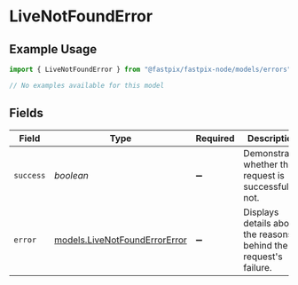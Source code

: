 # LiveNotFoundError

## Example Usage

```typescript
import { LiveNotFoundError } from "@fastpix/fastpix-node/models/errors";

// No examples available for this model
```

## Fields

| Field                                                                   | Type                                                                    | Required                                                                | Description                                                             |
| ----------------------------------------------------------------------- | ----------------------------------------------------------------------- | ----------------------------------------------------------------------- | ----------------------------------------------------------------------- |
| `success`                                                               | *boolean*                                                               | :heavy_minus_sign:                                                      | Demonstrates whether the request is successful or not.                  |
| `error`                                                                 | [models.LiveNotFoundErrorError](../../models/livenotfounderrorerror.md) | :heavy_minus_sign:                                                      | Displays details about the reasons behind the request's failure.        |